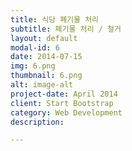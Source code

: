 ```yaml
---
title: 식당 폐기물 처리
subtitle: 폐기물 처리 / 철거
layout: default
modal-id: 6
date: 2014-07-15
img: 6.png
thumbnail: 6.png
alt: image-alt
project-date: April 2014
client: Start Bootstrap
category: Web Development
description:

---
```

